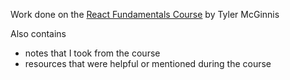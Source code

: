 Work done on the [React Fundamentals Course](https://online.reacttraining.com/p/reactjsfundamentals) by Tyler McGinnis

Also contains
- notes that I took from the course
- resources that were helpful or mentioned during the course
